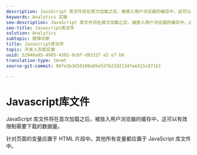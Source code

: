 ```yaml
---
description: JavaScript 库文件将在首次加载之后，被放入用户浏览器的缓存中，这可以有效限制需要下载的数据量。
keywords: Analytics 实施
seo-description: JavaScript 库文件将在首次加载之后，被放入用户浏览器的缓存中，这可以有效限制需要下载的数据量。
seo-title: Javascript库文件
solution: Analytics
subtopic: 故障诊断
title: Javascript库文件
topic: 开发人员和实施
uuid: 52940a85-4905-4302-9c8f-d93327 e2 e7 b6
translation-type: tm+mt
source-git-commit: 86fe1b3650100a05e52fb2102134fee515c871b1

---
```



# Javascript库文件

JavaScript 库文件将在首次加载之后，被放入用户浏览器的缓存中，这可以有效限制需要下载的数据量。

针对页面的变量应置于 HTML 片段中。其他所有变量都应置于 JavaScript 库文件中。
